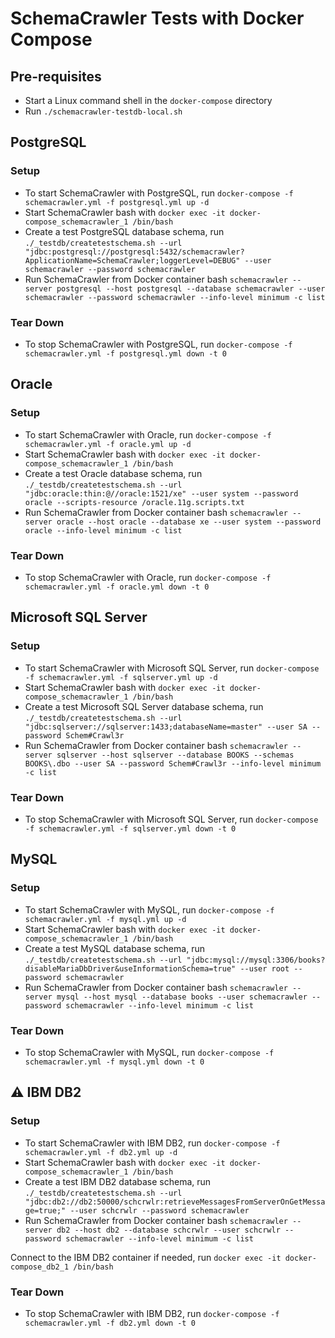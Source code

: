 # SchemaCrawler Tests with Docker Compose

## Pre-requisites

- Start a Linux command shell in the `docker-compose` directory
- Run `./schemacrawler-testdb-local.sh`



## PostgreSQL

### Setup

- To start SchemaCrawler with PostgreSQL, run
  `docker-compose -f schemacrawler.yml -f postgresql.yml up -d`
- Start SchemaCrawler bash with
  `docker exec -it docker-compose_schemacrawler_1 /bin/bash`
- Create a test PostgreSQL database schema, run
  `./_testdb/createtestschema.sh --url "jdbc:postgresql://postgresql:5432/schemacrawler?ApplicationName=SchemaCrawler;loggerLevel=DEBUG" --user schemacrawler --password schemacrawler`
- Run SchemaCrawler from Docker container bash
  `schemacrawler --server postgresql --host postgresql --database schemacrawler --user schemacrawler --password schemacrawler --info-level minimum -c list`

### Tear Down

- To stop SchemaCrawler with PostgreSQL, run
  `docker-compose -f schemacrawler.yml -f postgresql.yml down -t 0`



## Oracle

### Setup

- To start SchemaCrawler with Oracle, run
  `docker-compose -f schemacrawler.yml -f oracle.yml up -d`
- Start SchemaCrawler bash with
  `docker exec -it docker-compose_schemacrawler_1 /bin/bash`
- Create a test Oracle database schema, run
  `./_testdb/createtestschema.sh --url "jdbc:oracle:thin:@//oracle:1521/xe" --user system --password oracle --scripts-resource /oracle.11g.scripts.txt`
- Run SchemaCrawler from Docker container bash
  `schemacrawler --server oracle --host oracle --database xe --user system --password oracle --info-level minimum -c list`

### Tear Down

- To stop SchemaCrawler with Oracle, run
  `docker-compose -f schemacrawler.yml -f oracle.yml down -t 0`



## Microsoft SQL Server

### Setup

- To start SchemaCrawler with Microsoft SQL Server, run
  `docker-compose -f schemacrawler.yml -f sqlserver.yml up -d`
- Start SchemaCrawler bash with
  `docker exec -it docker-compose_schemacrawler_1 /bin/bash`
- Create a test Microsoft SQL Server database schema, run
  `./_testdb/createtestschema.sh --url "jdbc:sqlserver://sqlserver:1433;databaseName=master" --user SA --password Schem#Crawl3r`
- Run SchemaCrawler from Docker container bash
  `schemacrawler --server sqlserver --host sqlserver --database BOOKS --schemas BOOKS\.dbo --user SA --password Schem#Crawl3r --info-level minimum -c list`

### Tear Down

- To stop SchemaCrawler with Microsoft SQL Server, run
  `docker-compose -f schemacrawler.yml -f sqlserver.yml down -t 0`



## MySQL

### Setup

- To start SchemaCrawler with MySQL, run
  `docker-compose -f schemacrawler.yml -f mysql.yml up -d`
- Start SchemaCrawler bash with
  `docker exec -it docker-compose_schemacrawler_1 /bin/bash`
- Create a test MySQL database schema, run
  `./_testdb/createtestschema.sh --url "jdbc:mysql://mysql:3306/books?disableMariaDbDriver&useInformationSchema=true" --user root --password schemacrawler`
- Run SchemaCrawler from Docker container bash
  `schemacrawler --server mysql --host mysql --database books --user schemacrawler --password schemacrawler --info-level minimum -c list`

### Tear Down

- To stop SchemaCrawler with MySQL, run
  `docker-compose -f schemacrawler.yml -f mysql.yml down -t 0`



## :warning: IBM DB2


### Setup

- To start SchemaCrawler with IBM DB2, run
  `docker-compose -f schemacrawler.yml -f db2.yml up -d`
- Start SchemaCrawler bash with
  `docker exec -it docker-compose_schemacrawler_1 /bin/bash`
- Create a test IBM DB2 database schema, run
  `./_testdb/createtestschema.sh --url "jdbc:db2://db2:50000/schcrwlr:retrieveMessagesFromServerOnGetMessage=true;" --user schcrwlr --password schemacrawler`
- Run SchemaCrawler from Docker container bash
  `schemacrawler --server db2 --host db2 --database schcrwlr --user schcrwlr --password schemacrawler --info-level minimum -c list`

Connect to the IBM DB2 container if needed, run
`docker exec -it docker-compose_db2_1 /bin/bash`

### Tear Down

- To stop SchemaCrawler with IBM DB2, run
  `docker-compose -f schemacrawler.yml -f db2.yml down -t 0`